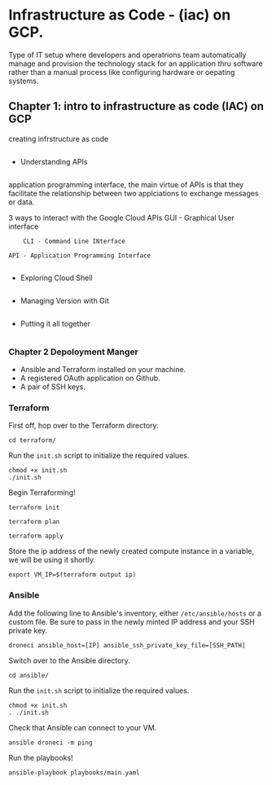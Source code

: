 # Infrastructure as Code - (iac) on GCP. 

Type of IT setup where developers and operatrions team automatically manage and provision the technology stack for an application
thru software rather than a manual process like configuring hardware or oepating systems.

## Chapter 1: intro to infrastructure as code (IAC) on GCP

creating infrstructure as code
```
```
* Understanding APIs
```
```
application programming interface, the main virtue of APIs is that they facilitate the relationship between two applciations to exchange messages or data.

3 ways to interact with the Google Cloud APIs
    GUI - Graphical User interface
```
    CLI - Command Line INterface
```
    API - Application Programming Interface
```
```
* Exploring Cloud Shell
```
```
* Managing Version with Git
```
```
* Putting it all together
```
```

### Chapter 2 Depoloyment Manger 



* Ansible and Terraform installed on your machine.
* A registered OAuth application on Github.
* A pair of SSH keys.

### Terraform

First off, hop over to the Terraform directory.
```
cd terraform/
```
Run the `init.sh` script to initialize the required values.
```
chmod +x init.sh
./init.sh
```

Begin Terraforming!
```
terraform init
```
```
terraform plan
```
```
terraform apply
```
Store the ip address of the newly created compute instance in a variable, we will be using it shortly.
```
export VM_IP=$(terraform output ip)
```

### Ansible

Add the following line to Ansible's inventory, either `/etc/ansible/hosts` or a custom file. Be sure to pass in the newly minted IP address and your SSH private key.
```
droneci ansible_host=[IP] ansible_ssh_private_key_file=[SSH_PATH]
```

Switch over to the Ansible directory.
```
cd ansible/
```
Run the `init.sh` script to initialize the required values.
```
chmod +x init.sh
. ./init.sh
```
Check that Ansible can connect to your VM.
```
ansible droneci -m ping
```
Run the playbooks!
```
ansible-playbook playbooks/main.yaml
```




